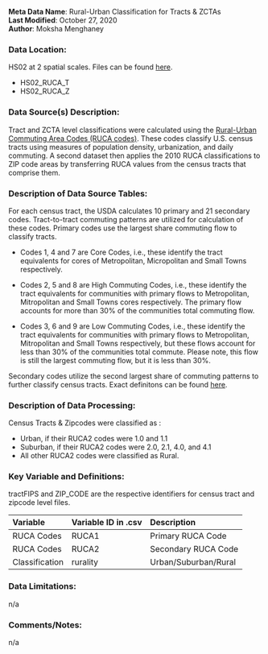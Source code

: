 **Meta Data Name**: Rural-Urban Classification for Tracts & ZCTAs  
**Last Modified**: October 27, 2020  
**Author**: Moksha Menghaney  

### Data Location: 
HS02 at 2 spatial scales. Files can be found [here](/data_final).
* HS02_RUCA_T  
* HS02_RUCA_Z  

### Data Source(s) Description:  
Tract and ZCTA level classifications were calculated using the [Rural-Urban Commuting Area Codes (RUCA codes)](https://www.ers.usda.gov/data-products/rural-urban-commuting-area-codes.aspx). These codes classify U.S. census tracts using measures of population density, urbanization, and daily commuting. A second dataset then applies the 2010 RUCA classifications to ZIP code areas by transferring RUCA values from the census tracts that comprise them.


### Description of Data Source Tables:
For each census tract, the USDA calculates 10 primary and 21 secondary codes. Tract-to-tract commuting patterns are utilized for calculation of these codes. Primary codes use the largest share commuting flow to classify tracts. 

* Codes 1, 4 and 7 are Core Codes, i.e., these identify the tract equivalents for cores of Metropolitan, Micropolitan and Small Towns respectively. 

* Codes 2, 5 and 8 are High Commuting Codes, i.e., these identify the tract equivalents for communities with primary flows to Metropolitan, Mitropolitan and Small Towns cores respectively. The primary flow accounts for more than 30% of the communities total commuting flow.

* Codes 3, 6 and 9 are Low Commuting Codes, i.e., these identify the tract equivalents for communities with primary flows to Metropolitan, Mitropolitan and Small Towns respectively, but these flows account for less than 30% of the communities total commute. Please note, this flow is still the largest commuting flow, but it is less than 30%. 

Secondary codes utilize the second largest share of commuting patterns to further classify census tracts. Exact definitons can be found [here](https://www.ers.usda.gov/data-products/rural-urban-commuting-area-codes/documentation/).


### Description of Data Processing: 

Census Tracts & Zipcodes were classified as :
* Urban, if their RUCA2 codes were 1.0 and 1.1 
* Suburban, if their RUCA2 codes were 2.0, 2.1, 4.0, and 4.1 
* All other RUCA2 codes were classified as Rural.

  
### Key Variable and Definitions:
tractFIPS and ZIP_CODE are the respective identifiers for census tract and zipcode level files.

| Variable | Variable ID in .csv | Description |
|:---------|:--------------------|:------------|
| RUCA Codes | RUCA1 | Primary RUCA Code |
| RUCA Codes | RUCA2 | Secondary RUCA Code |
| Classification | rurality | Urban/Suburban/Rural |


### Data Limitations:
n/a

### Comments/Notes:
n/a
